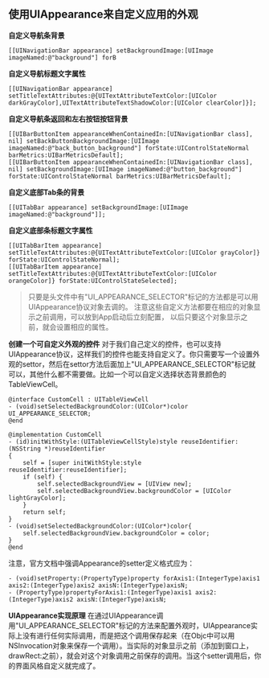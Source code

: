 ## 使用UIAppearance来自定义应用的外观

**自定义导航条背景**

```objc
[[UINavigationBar appearance] setBackgroundImage:[UIImage imageNamed:@"background"] forB
```

**自定义导航标题文字属性**

```objc
[[UINavigationBar appearance] setTitleTextAttributes:@{UITextAttributeTextColor:[UIColor darkGrayColor],UITextAttributeTextShadowColor:[UIColor clearColor]}];
```

**自定义导航条返回和左右按钮按钮背景**

```objc
[[UIBarButtonItem appearanceWhenContainedIn:[UINavigationBar class], nil] setBackButtonBackgroundImage:[UIImage imageNamed:@"back_button_background"] forState:UIControlStateNormal barMetrics:UIBarMetricsDefault];
[[UIBarButtonItem appearanceWhenContainedIn:[UINavigationBar class], nil] setBackgroundImage:[UIImage imageNamed:@"button_background"] forState:UIControlStateNormal barMetrics:UIBarMetricsDefault];
```

**自定义底部Tab条的背景**

```objc
[[UITabBar appearance] setBackgroundImage:[UIImage imageNamed:@"background"]];
```

**自定义底部条标题文字属性**

```objc
[[UITabBarItem appearance] setTitleTextAttributes:@{UITextAttributeTextColor:[UIColor grayColor]} forState:UIControlStateNormal];
[[UITabBarItem appearance] setTitleTextAttributes:@{UITextAttributeTextColor:[UIColor orangeColor]} forState:UIControlStateSelected];
```

> 只要是头文件中有"UI_APPEARANCE_SELECTOR"标记的方法都是可以用UIAppearance协议对象去调的。 注意这些自定义方法都要在相应的对象显示之前调用，可以放到App启动后立刻配置， 以后只要这个对象显示之前，就会设置相应的属性。

**创建一个可自定义外观的控件** 对于我们自己定义的控件，也可以支持UIAppearance协议，这样我们的控件也能支持自定义了。你只需要写一个设置外观的settor，然后在settor方法后面加上"UI_APPEARANCE_SELECTOR"标记就可以，其他什么都不需要做。比如一个可以自定义选择状态背景颜色的TableViewCell。

```objc
@interface CustomCell : UITableViewCell
- (void)setSelectedBackgroundColor:(UIColor*)color UI_APPEARANCE_SELECTOR;
@end

@implementation CustomCell
- (id)initWithStyle:(UITableViewCellStyle)style reuseIdentifier:(NSString *)reuseIdentifier
{
    self = [super initWithStyle:style reuseIdentifier:reuseIdentifier];
    if (self) {
        self.selectedBackgroundView = [UIView new];
        self.selectedBackgroundView.backgroundColor = [UIColor lightGrayColor];
    }
    return self;
}
- (void)setSelectedBackgroundColor:(UIColor*)color{
    self.selectedBackgroundView.backgroundColor = color;
}
@end
```

注意，官方文档中强调Appearance的setter定义格式应为：

```objc
- (void)setProperty:(PropertyType)property forAxis1:(IntegerType)axis1 axis2:(IntegerType)axis2 axisN:(IntegerType)axisN;
- (PropertyType)propertyForAxis1:(IntegerType)axis1 axis2:(IntegerType)axis2 axisN:(IntegerType)axisN;
```

**UIAppearance实现原理**
在通过UIAppearance调用"UI_APPEARANCE_SELECTOR"标记的方法来配置外观时，UIAppearance实际上没有进行任何实际调用，而是把这个调用保存起来（在Objc中可以用NSInvocation对象来保存一个调用）。当实际的对象显示之前（添加到窗口上，drawRect:之前），就会对这个对象调用之前保存的调用。当这个setter调用后，你的界面风格自定义就完成了。
